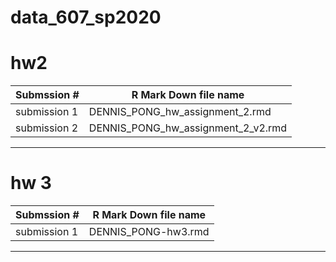# data_607_sp2020

# hw2
Submssion # | R Mark Down file name
------------| --------------------------------------
submission 1| DENNIS_PONG_hw_assignment_2.rmd    
submission 2| DENNIS_PONG_hw_assignment_2_v2.rmd 
---------------------------------------------------


# hw 3
Submssion # | R Mark Down file name
------------| --------------------------------------
submission 1| DENNIS_PONG-hw3.rmd    
---------------------------------------------------
